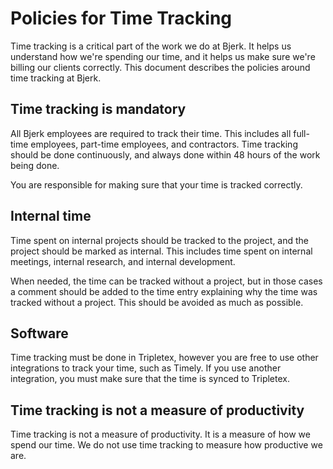 # Policies for Time Tracking

Time tracking is a critical part of the work we do at Bjerk. It helps us
understand how we're spending our time, and it helps us make sure we're billing
our clients correctly. This document describes the policies around time tracking
at Bjerk.

## Time tracking is mandatory

All Bjerk employees are required to track their time. This includes all
full-time employees, part-time employees, and contractors. Time tracking should
be done continuously, and always done within 48 hours of the work being done.

You are responsible for making sure that your time is tracked correctly.

## Internal time

Time spent on internal projects should be tracked to the project, and the
project should be marked as internal. This includes time spent on internal
meetings, internal research, and internal development.

When needed, the time can be tracked without a project, but in those cases a
comment should be added to the time entry explaining why the time was tracked
without a project. This should be avoided as much as possible.

## Software

Time tracking must be done in Tripletex, however you are free to use other
integrations to track your time, such as Timely. If you use another integration,
you must make sure that the time is synced to Tripletex.

## Time tracking is not a measure of productivity

Time tracking is not a measure of productivity. It is a measure of how we spend
our time. We do not use time tracking to measure how productive we are.
